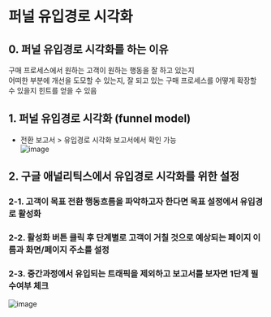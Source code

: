 # 퍼널 유입경로 시각화  
## 0. 퍼널 유입경로 시각화를 하는 이유  
구매 프로세스에서 원하는 고객이 원하는 행동을 잘 하고 있는지  
어떠한 부분에 개선을 도모할 수 있는지, 잘 되고 있는 구매 프로세스를 어떻게 확장할 수 있을지 힌트를 얻을 수 있음    

## 1. 퍼널 유입경로 시각화 (funnel model)  
* 전환 보고서 > 유입경로 시각화 보고서에서 확인 가능  
![image](https://user-images.githubusercontent.com/55868306/119480988-2b559700-bd8d-11eb-8272-eb61dd746f0d.png)

## 2. 구글 애널리틱스에서 유입경로 시각화를 위한 설정  
### 2-1. 고객이 목표 전환 행동흐름을 파악하고자 한다면 목표 설정에서 **유입경로 활성화**  
### 2-2. 활성화 버튼 클릭 후 단계별로 고객이 거칠 것으로 **예상되는** 페이지 이름과 화면/페이지 주소를 설정    
### 2-3. 중간과정에서 유입되는 트래픽을 제외하고 보고서를 보자면 **1단계 필수여부 체크**  
![image](https://user-images.githubusercontent.com/55868306/119480280-77540c00-bd8c-11eb-998b-915cc68ee214.png)

